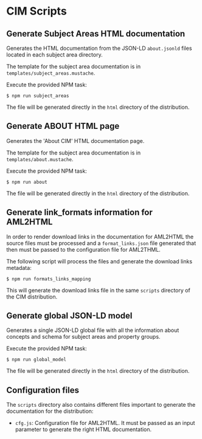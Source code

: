 # CIM Scripts

## Generate Subject Areas HTML documentation

Generates the HTML documentation from the JSON-LD `about.jsonld` files located in each subject area directory.

The template for the subject area documentation is in `templates/subject_areas.mustache`.

Execute the provided NPM task:

```shell script
$ npm run subject_areas
```

The file will be generated directly in the `html` directory of the distribution.

## Generate ABOUT HTML page

Generates the 'About CIM' HTML documentation page.

The template for the subject area documentation is in `templates/about.mustache`.

Execute the provided NPM task:

```shell script
$ npm run about
```

The file will be generated directly in the `html` directory of the distribution.

## Generate link_formats information for AML2HTML

In order to render download links in the documentation for AML2HTML the source files
must be processed and a `format_links.json` file generated that then must be passed to
the configuration file for AML2THML.

The following script will process the files and generate the download links metadata:

```shell script
$ npm run formats_links_mapping
```

This will generate the download links file in the same `scripts` directory of the CIM distribution.

## Generate global JSON-LD model

Generates a single JSON-LD global file with all the information about concepts and schema for subject areas and property groups.

Execute the provided NPM task:

```shell script
$ npm run global_model
```

The file will be generated directly in the `html` directory of the distribution.

## Configuration files

The `scripts` directory also contains different files important to generate the documentation for the distribution:

- `cfg.js`: Configuration file for AML2HTML. It must be passed as an input parameter to generate the right HTML documentation.